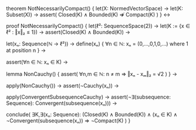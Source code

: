 theorem NotNecessarilyCompact() {
  let(X: NormedVectorSpace) →
  let(K: Subset(X)) →
  assert(
    Closed(K) ∧ Bounded(K) ⇏ Compact(K)
  )
} ↔

proof NotNecessarilyCompact() {
  let(ℓ²: SequenceSpace(2)) →
  let(K := {x ∈ ℓ² : ‖x‖₂ ≤ 1}) →
  assert(Closed(K) ∧ Bounded(K)) →
  
  let(xₙ: Sequence(ℕ → ℓ²)) →
  define(xₙ) {
    ∀n ∈ ℕ: xₙ = (0,...,0,1,0,...) where 1 at position n
  } →
  
  assert(∀n ∈ ℕ: xₙ ∈ K) →
  
  lemma NonCauchy() {
    assert(
      ∀n,m ∈ ℕ: n ≠ m ⇒ ‖xₙ - xₘ‖₂ = √2
    )
  } →
  
  apply(NonCauchy()) →
  assert(¬Cauchy(xₙ)) →
  
  apply(ConvergentSubsequenceCauchy) →
  assert(¬∃(subsequence: Sequence): Convergent(subsequence(xₙ))) →
  
  conclude(
    ∃K,∃(xₙ: Sequence): 
      (Closed(K) ∧ Bounded(K)) ∧ 
      (xₙ ∈ K) ∧ 
      ¬Convergent(subsequence(xₙ)) ⇒
      ¬Compact(K)
  )
}